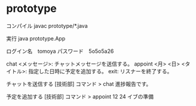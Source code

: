 # prototype

コンパイル
javac prototype/*.java

実行
java prototype.App

ログイン名　tomoya
パスワード　5o5o5a26

chat <メッセージ>: チャットメッセージを送信する。
appoint <月> <日> <タイトル>: 指定した日時に予定を追加する。
exit: リスナーを終了する。

チャットを送信する
[技術部] コマンド > chat 進捗報告です。

予定を追加する
[技術部] コマンド > appoint 12 24 イブの準備
